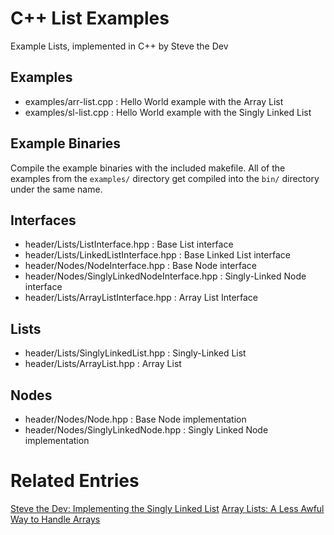 # C++ List Examples #
Example Lists, implemented in C++ by Steve the Dev

## Examples ##
* examples/arr-list.cpp : Hello World example with the Array List
* examples/sl-list.cpp : Hello World example with the Singly Linked List

## Example Binaries ##
Compile the example binaries with the included makefile. All of the examples from the ```examples/``` directory get compiled into the ```bin/``` directory under the same name.

## Interfaces ##
* header/Lists/ListInterface.hpp : Base List interface
* header/Lists/LinkedListInterface.hpp : Base Linked List interface
* header/Nodes/NodeInterface.hpp : Base Node interface
* header/Nodes/SinglyLinkedNodeInterface.hpp : Singly-Linked Node interface
* header/Lists/ArrayListInterface.hpp : Array List Interface

## Lists ##
* header/Lists/SinglyLinkedList.hpp : Singly-Linked List
* header/Lists/ArrayList.hpp : Array List

## Nodes ##
* header/Nodes/Node.hpp : Base Node implementation
* header/Nodes/SinglyLinkedNode.hpp : Singly Linked Node implementation

# Related Entries #
[Steve the Dev: Implementing the Singly Linked List](https://www.stevethedev.com/blog/programming/implementing-singly-linked-list)
[Array Lists: A Less Awful Way to Handle Arrays](https://www.stevethedev.com/blog/computer-science/array-lists-less-awful-way-handle-arrays)
